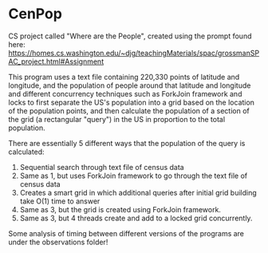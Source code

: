 # CenPop
CS project called "Where are the People", created using the prompt found here: https://homes.cs.washington.edu/~djg/teachingMaterials/spac/grossmanSPAC_project.html#Assignment

This program uses a text file containing 220,330 points of latitude and longitude, and the population of people around that latitude and longitude and different concurrency techniques such as ForkJoin framework and locks to first separate the US's population into a grid based on the location of the population points, and then calculate the population of a section of the grid (a rectangular "query") in the US in proportion to the total population. 

There are essentially 5 different ways that the population of the query is calculated: 
1. Sequential search through text file of census data
2. Same as 1, but uses ForkJoin framework to go through the text file of census data
3. Creates a smart grid in which additional queries after initial grid building take O(1) time to answer
4. Same as 3, but the grid is created using ForkJoin framework. 
5. Same as 3, but 4 threads create and add to a locked grid concurrently. 

Some analysis of timing between different versions of the programs are under the observations folder! 

